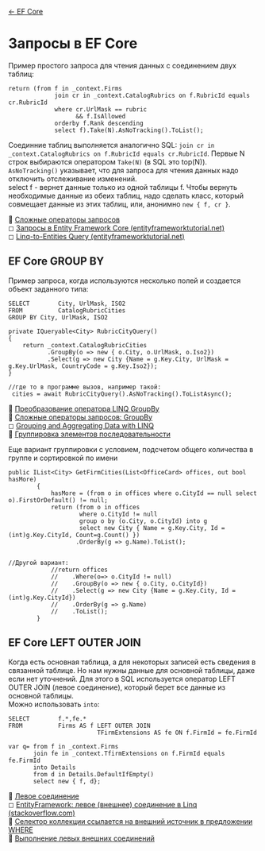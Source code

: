 [← EF Core](/README.md)  

# Запросы в EF Core  
Пример простого запроса для чтения данных с соединением двух таблиц: 
```
return (from f in _context.Firms
             join cr in _context.CatalogRubrics on f.RubricId equals cr.RubricId
             where cr.UrlMask == rubric
                   && f.IsAllowed
             orderby f.Rank descending
             select f).Take(N).AsNoTracking().ToList();
```
Соединние таблиц выполняется аналогично SQL: `join cr in _context.CatalogRubrics on f.RubricId equals cr.RubricId`. Первые N строк выбираются оператором `Take(N)` (в SQL это top(N)). `AsNoTracking()` указывает, что для запроса для чтения данных надо отключить отслеживание изменений.  
select f - вернет данные только из одной таблицы f. Чтобы вернуть необходимые данные из обеих таблиц, надо сделать класс, который совмещает данные из этих таблиц, или, анонимно `new { f, cr }`.  

📘 [Сложные операторы запросов](https://docs.microsoft.com/ru-ru/ef/core/querying/complex-query-operators)  
◻ [Запросы в Entity Framework Core (entityframeworktutorial.net)](https://www.entityframeworktutorial.net/efcore/querying-in-ef-core.aspx)   
◻ [Linq-to-Entities Query (entityframeworktutorial.net)](https://www.entityframeworktutorial.net/querying-entity-graph-in-entity-framework.aspx) 

## EF Core GROUP BY
Пример запроса, когда используются несколько полей и создается объект заданного типа:
```
SELECT        City, UrlMask, ISO2
FROM          CatalogRubricCities
GROUP BY City, UrlMask, ISO2

private IQueryable<City> RubricCityQuery()
{
    return _context.CatalogRubricCities
           .GroupBy(o => new { o.City, o.UrlMask, o.Iso2})
           .Select(g => new City {Name = g.Key.City, UrlMask = g.Key.UrlMask, CountryCode = g.Key.Iso2});
}

//где то в программе вызов, например такой:
 cities = await RubricCityQuery().AsNoTracking().ToListAsync();
```

📘 [Преобразование оператора LINQ GroupBy](https://docs.microsoft.com/ru-ru/ef/core/what-is-new/ef-core-2.1#linq-groupby-translation)  
📘 [Сложные операторы запросов: GroupBy](https://docs.microsoft.com/ru-ru/ef/core/querying/complex-query-operators#groupby)  
◻ [Grouping and Aggregating Data with LINQ](https://www.pluralsight.com/guides/grouping-aggregating-data-linq)  
📘 [Группировка элементов последовательности](https://docs.microsoft.com/ru-ru/dotnet/framework/data/adonet/sql/linq/group-elements-in-a-sequence)  

Еще вариант группировки с условием, подсчетом общего количества в группе и сортировкой по имени
```
public IList<City> GetFirmCities(List<OfficeCard> offices, out bool hasMore)
        {
            hasMore = (from o in offices where o.CityId == null select o).FirstOrDefault() != null;
            return (from o in offices
                    where o.CityId != null
                    group o by (o.City, o.CityId) into g
                    select new City { Name = g.Key.City, Id = (int)g.Key.CityId, Count=g.Count() })
                   .OrderBy(g => g.Name).ToList();

           
//Другой вариант:
            //return offices
            //    .Where(o=> o.CityId != null)
            //    .GroupBy(o => new { o.City, o.CityId})
            //    .Select(g => new City {Name = g.Key.City, Id =(int)g.Key.CityId})
            //    .OrderBy(g => g.Name)
            //    .ToList();
        }
```

## EF Core LEFT OUTER JOIN  
Когда есть основная таблица, а для некоторых записей есть сведения в связанной таблице. Но нам нужны данные для основной таблицы, даже если нет уточнений. Для этого в SQL используется оператор LEFT OUTER JOIN (левое соединение), который берет все данные из основной таблицы.  
Можно использовать `into`:
```
SELECT        f.*,fe.*
FROM          Firms AS f LEFT OUTER JOIN
                         TFirmExtensions AS fe ON f.FirmId = fe.FirmId

var q= from f in _context.Firms
       join fe in _context.TfirmExtensions on f.FirmId equals fe.FirmId
       into Details 
       from d in Details.DefaultIfEmpty()
       select new { f, d};
```
📘 [Левое соединение](https://docs.microsoft.com/ru-ru/ef/core/querying/complex-query-operators#left-join)  
◻ [EntityFramework: левое (внешнее) соединение в Linq (stackoverflow.com)](https://stackoverflow.com/questions/39919230/asp-net-core-entityframework-core-left-outer-join-in-linq)  
📘 [Селектор коллекции ссылается на внешний источник в предложении WHERE](https://docs.microsoft.com/ru-ru/ef/core/querying/complex-query-operators#collection-selector-references-outer-in-a-where-clause)    
📘 [Выполнение левых внешних соединений](https://docs.microsoft.com/ru-ru/dotnet/csharp/linq/perform-left-outer-joins)  
 
